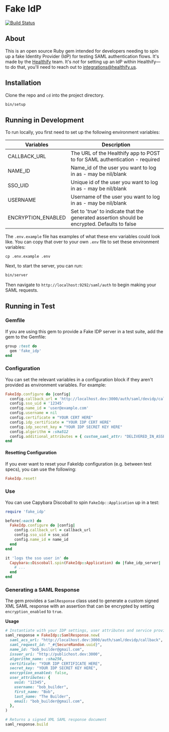 # Fake IdP

[![Build Status](https://travis-ci.com/healthify/fake_idp.svg?branch=master)](https://travis-ci.com/healthify/fake_idp)

## About

This is an open source Ruby gem intended for developers needing to spin up a fake Identity Provider (IdP) for testing SAML authentication flows. It's made by the [Healthify](http://healthify.us) team. It's _not_ for setting up an IdP within Healthify—to do that, you'll need to reach out to integrations@healthify.us.

## Installation

Clone the repo and `cd` into the project directory.

```sh
bin/setup
```

## Running in Development

To run locally, you first need to set up the following environment variables:

|Variables|Description|
|---|---|
|CALLBACK_URL|The URL of the Healthify app to POST to for SAML authentication - required|
|NAME_ID|Name_id of the user you want to log in as - may be nil/blank|
|SSO_UID|Unique id of the user you want to log in as - may be nil/blank|
|USERNAME|Username of the user you want to log in as - may be nil/blank|
|ENCRYPTION_ENABLED| Set to 'true' to indicate that the generated assertion should be encrypted. Defaults to false|

The `.env.example` file has examples of what these env variables could look like.
You can copy that over to your own `.env` file to set these environment variables:

    cp .env.example .env

Next, to start the server, you can run:

```sh
bin/server
```

Then navigate to `http://localhost:9292/saml/auth` to begin making your SAML requests.

## Running in Test

### Gemfile

If you are using this gem to provide a Fake IDP server in a test suite, add the gem to the Gemfile:

```ruby
group :test do
  gem 'fake_idp'
end
```

### Configuration

You can set the relevant variables in a configuration block if they aren't provided as environment variables. For example:

```ruby
FakeIdp.configure do |config|
  config.callback_url = 'http://localhost.dev:3000/auth/saml/devidp/callback'
  config.sso_uid = '12345'
  config.name_id = 'user@example.com'
  config.username = nil
  config.certificate = "YOUR CERT HERE"
  config.idp_certificate = "YOUR IDP CERT HERE"
  config.idp_secret_key = "YOUR IDP SECRET KEY HERE"
  config.algorithm = :sha512
  config.additional_attributes = { custom_saml_attr: "DELIVERED_IN_ASSERTION" }
end
```

#### Resetting Configuration

If you ever want to reset your FakeIdp configuration (e.g. between test specs), you can use the following:

```ruby
FakeIdp.reset!
```

### Use

You can use Capybara Discoball to spin `FakeIdp::Application` up in a test:

```ruby
require 'fake_idp'

before(:each) do
  FakeIdp.configure do |config|
    config.callback_url = callback_url
    config.sso_uid = sso_uid
    config.name_id = name_id
  end
end

it 'logs the sso user in' do
  Capybara::Discoball.spin(FakeIdp::Application) do |fake_idp_server|
    # ...
  end
end
```

### Generating a SAML Response

The gem provides a `SamlResponse` class used to generate a custom signed XML SAML response with an assertion that can be encrypted by setting `encryption_enabled` to `true`.

**Usage**

```ruby
# Instantiate with your IDP settings, user attributes and service provider details
saml_response = FakeIdp::SamlResponse.new(
  saml_acs_url: "http://localhost.dev:3000/auth/saml/devidp/callback",
  saml_request_id: "_#{SecureRandom.uuid}",
  name_id: "bob_builder@gmail.com",
  issuer_uri: "http://publichost.dev:3000",
  algorithm_name: :sha256,
  certificate: "YOUR IDP CERTIFICATE HERE",
  secret_key: "YOUR IDP SECRET KEY HERE",
  encryption_enabled: false,
  user_attributes: {
    uuid: "12345",
    username: "bob_builder",
    first_name: "Bob",
    last_name: "The Builder",
    email: "bob_builder@gmail.com",
  },
)

# Returns a signed XML SAML response document
saml_response.build
```
